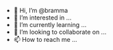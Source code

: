 - 👋 Hi, I’m @bramma
- 👀 I’m interested in ...
- 🌱 I’m currently learning ...
- 💞️ I’m looking to collaborate on ...
- 📫 How to reach me ...

<!---
bramma/bramma is a ✨ special ✨ repository because its `README.md` (this file) appears on your GitHub profile.
You can click the Preview link to take a look at your changes.
--->
